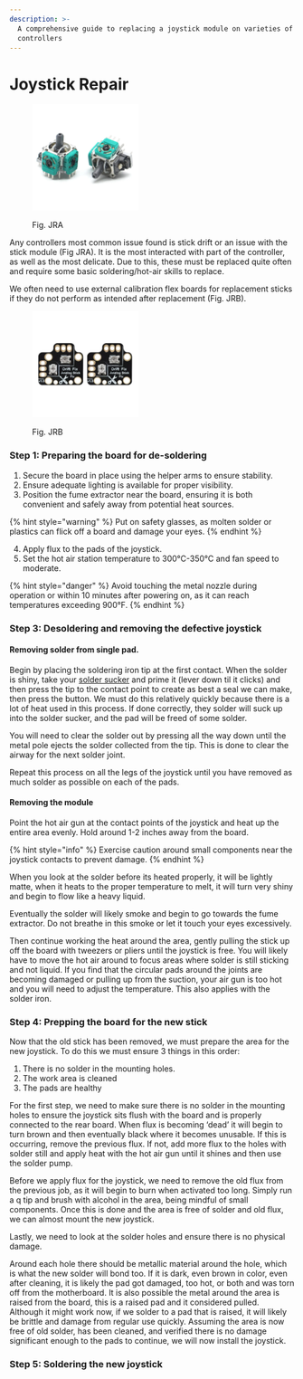 ```yaml
---
description: >-
  A comprehensive guide to replacing a joystick module on varieties of
  controllers
---
```


# Joystick Repair

<figure><img src="../.gitbook/assets/original-alps-3d-analog-joystick-replacement.webp" alt="" width="188"><figcaption><p>Fig. JRA</p></figcaption></figure>

Any controllers most common issue found is stick drift or an issue with the stick module (Fig JRA). It is the most interacted with part of the controller, as well as the most delicate. Due to this, these must be replaced quite often and require some basic soldering/hot-air skills to replace.&#x20;

We often need to use external calibration flex boards for replacement sticks if they do not perform as intended after replacement (Fig. JRB).

<figure><img src="../.gitbook/assets/0a3747b9-4a15-4330-839c-f607c71403b7.93f33f63952337d58ea59305b6e49700.webp" alt="" width="188"><figcaption><p>Fig. JRB</p></figcaption></figure>

### Step 1: Preparing the board for de-soldering

1. Secure the board in place using the helper arms to ensure stability.
2. Ensure adequate lighting is available for proper visibility.
3. Position the fume extractor near the board, ensuring it is both convenient and safely away from potential heat sources.

{% hint style="warning" %}
Put on safety glasses, as molten solder or plastics can flick off a board and damage your eyes.
{% endhint %}

4. Apply flux to the pads of the joystick.
5. Set the hot air station temperature to 300°C-350°C and fan speed to moderate.

{% hint style="danger" %}
Avoid touching the metal nozzle during operation or within 10 minutes after powering on, as it can reach temperatures exceeding 900°F.
{% endhint %}

### Step 3: Desoldering and removing the defective joystick

#### Removing solder from single pad.

Begin by placing the soldering iron tip at the first contact. When the solder is shiny, take your [solder sucker](../tools/repair-tools.md#solder-sucker) and prime it (lever down til it clicks) and then press the tip to the contact point to create as best a seal we can make, then press the button. We must do this relatively quickly because there is a lot of heat used in this process. If done correctly, they solder will suck up into the solder sucker, and the pad will be freed of some solder.&#x20;

You will need to clear the solder out by pressing all the way down until the metal pole ejects the solder collected from the tip. This is done to clear the airway for the next solder joint.&#x20;

Repeat this process on all the legs of the joystick until you have removed as much solder as possible on each of the pads.

#### Removing the module

Point the hot air gun at the contact points of the joystick and heat up the entire area evenly. Hold around 1-2 inches away from the board.

{% hint style="info" %}
Exercise caution around small components near the joystick contacts to prevent damage.
{% endhint %}

When you look at the solder before its heated properly, it will be lightly matte, when it heats to the proper temperature to melt, it will turn very shiny and begin to flow like a heavy liquid.

Eventually the solder will likely smoke and begin to go towards the fume extractor. Do not breathe in this smoke or let it touch your eyes excessively.&#x20;

Then continue working the heat around the area, gently pulling the stick up off the board with tweezers or pliers until the joystick is free. You will likely have to move the hot air around to focus areas where solder is still sticking and not liquid. If you find that the circular pads around the joints are becoming damaged or pulling up from the suction, your air gun is too hot and you will need to adjust the temperature. This also applies with the solder iron.

### Step 4: Prepping the board for the new stick

Now that the old stick has been removed, we must prepare the area for the new joystick. To do this we must ensure 3 things in this order:

1. There is no solder in the mounting holes.
2. The work area is cleaned
3. The pads are healthy

For the first step, we need to make sure there is no solder in the mounting holes to ensure the joystick sits flush with the board and is properly connected to the rear board. When flux is becoming ‘dead’ it will begin to turn brown and then eventually black where it becomes unusable. If this is occurring, remove the previous flux. If not, add more flux to the holes with solder still and apply heat with the hot air gun until it shines and then use the solder pump.

Before we apply flux for the joystick, we need to remove the old flux from the previous job, as it will begin to burn when activated too long. Simply run a q tip and brush with alcohol in the area, being mindful of small components. Once this is done and the area is free of solder and old flux, we can almost mount the new joystick.

Lastly, we need to look at the solder holes and ensure there is no physical damage.

Around each hole there should be metallic material around the hole, which is what the new solder will bond too. If it is dark, even brown in color, even after cleaning, it is likely the pad got damaged, too hot, or both and was torn off from the motherboard. It is also possible the metal around the area is raised from the board, this is a raised pad and it considered pulled. Although it might work now, if we solder to a pad that is raised, it will likely be brittle and damage from regular use quickly. Assuming the area is now free of old solder, has been cleaned, and verified there is no damage significant enough to the pads to continue, we will now install the joystick.

### Step 5: Soldering the new joystick
